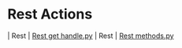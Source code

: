 

 # Rest Actions 

| Rest | [Rest get handle.py](https://github.com/unskript/Awesome-CloudOps-Automation/tree/master/Rest/legos/rest_get_handle) 
| Rest | [Rest methods.py](https://github.com/unskript/Awesome-CloudOps-Automation/tree/master/Rest/legos/rest_methods) 

